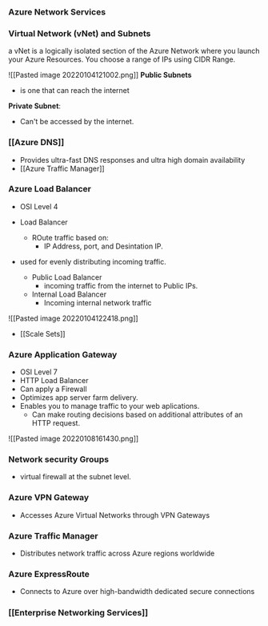 ### Azure Network Services

### Virtual Network (vNet) and Subnets
a vNet is a logically isolated section of the Azure Network where you launch your Azure Resources. You choose a range of IPs using CIDR Range. 

![[Pasted image 20220104121002.png]]
**Public Subnets**
- is one that can reach the internet

**Private Subnet**:
- Can't be accessed by the internet. 


### [[Azure DNS]]
- Provides ultra-fast DNS responses and ultra high domain availability
- [[Azure Traffic Manager]]

### Azure Load Balancer
- OSI Level 4 
- Load Balancer
	- ROute traffic based on:
		- IP Address, port, and Desintation IP. 

- used for evenly distributing incoming traffic.
	- Public Load Balancer
		- incoming traffic from the internet to Public IPs. 
	- Internal Load Balancer
		- Incoming internal network traffic 


![[Pasted image 20220104122418.png]]
- [[Scale Sets]]

### Azure Application Gateway
- OSI Level 7
- HTTP Load Balancer
- Can apply a Firewall
- Optimizes app server farm delivery. 
- Enables you to manage traffic to your web aplications. 
	- Can make routing decisions based on additional attributes of an HTTP request. 

![[Pasted image 20220108161430.png]]
### Network security Groups
- virtual firewall at the subnet level. 


### Azure VPN Gateway
- Accesses Azure Virtual Networks through VPN Gateways



### Azure Traffic Manager
- Distributes network traffic across Azure regions worldwide

### Azure ExpressRoute
- Connects to Azure over high-bandwidth dedicated secure connections

##### 

### [[Enterprise Networking Services]]

